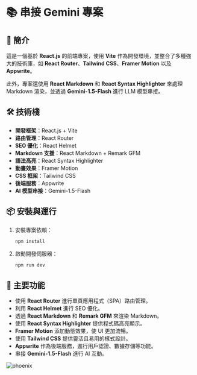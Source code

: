 # 📚 串接 Gemini 專案

## 🌟 簡介
這是一個基於 **React.js** 的前端專案，使用 **Vite** 作為開發環境，並整合了多種強大的技術庫，如 **React Router**、**Tailwind CSS**、**Framer Motion** 以及 **Appwrite**。

此外，專案還使用 **React Markdown** 和 **React Syntax Highlighter** 來處理 Markdown 渲染，並透過 **Gemini-1.5-Flash** 進行 LLM 模型串接。

## 🛠️ 技術棧

- **開發框架**：React.js + Vite
- **路由管理**：React Router
- **SEO 優化**：React Helmet
- **Markdown 支援**：React Markdown + Remark GFM
- **語法高亮**：React Syntax Highlighter
- **動畫效果**：Framer Motion
- **CSS 框架**：Tailwind CSS
- **後端服務**：Appwrite
- **AI 模型串接**：Gemini-1.5-Flash

## 📦 安裝與運行

1. 安裝專案依賴：
   ```sh
   npm install
   ```

2. 啟動開發伺服器：
   ```sh
   npm run dev
   ```

## 🎨 主要功能

- 使用 **React Router** 進行單頁應用程式（SPA）路由管理。
- 利用 **React Helmet** 進行 SEO 優化。
- 透過 **React Markdown** 和 **Remark GFM** 來渲染 Markdown。
- 使用 **React Syntax Highlighter** 提供程式碼高亮顯示。
- **Framer Motion** 添加動態效果，使 UI 更加流暢。
- 使用 **Tailwind CSS** 提供靈活且易用的樣式設計。
- **Appwrite** 作為後端服務，進行用戶認證、數據存儲等功能。
- 串接 **Gemini-1.5-Flash** 進行 AI 互動。


![phoenix](https://github.com/user-attachments/assets/e0b71804-0e10-4db6-8a2d-4fabc79dad2f)

